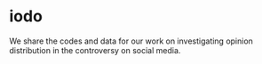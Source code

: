 # iodo
We share the codes and data for our work on investigating opinion distribution in the controversy on social media.
